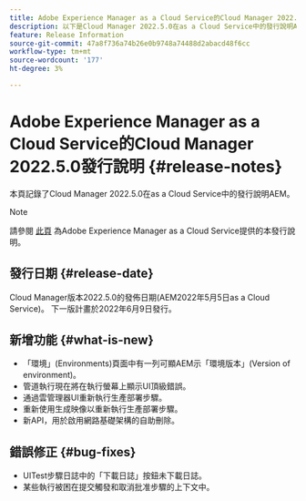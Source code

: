 ```yaml
---
title: Adobe Experience Manager as a Cloud Service的Cloud Manager 2022.5.0發行說明
description: 以下是Cloud Manager 2022.5.0在as a Cloud Service中的發行說明AEM。
feature: Release Information
source-git-commit: 47a8f736a74b26e0b9748a74488d2abacd48f6cc
workflow-type: tm+mt
source-wordcount: '177'
ht-degree: 3%

---
```



# Adobe Experience Manager as a Cloud Service的Cloud Manager 2022.5.0發行說明 {#release-notes}

本頁記錄了Cloud Manager 2022.5.0在as a Cloud Service中的發行說明AEM。

>[!NOTE]
>
>請參閱 [此頁](/help/release-notes/release-notes-cloud/release-notes-current.md) 為Adobe Experience Manager as a Cloud Service提供的本發行說明。

## 發行日期 {#release-date}

Cloud Manager版本2022.5.0的發佈日期(AEM2022年5月5日as a Cloud Service)。 下一版計畫於2022年6月9日發行。

## 新增功能 {#what-is-new}

* 「環境」(Environments)頁面中有一列可顯AEM示「環境版本」(Version of environment)。
* 管道執行現在將在執行螢幕上顯示UI頂級錯誤。
* 通過雲管理器UI重新執行生產部署步驟。
* 重新使用生成映像以重新執行生產部署步驟。
* 新API，用於啟用網路基礎架構的自助刪除。

## 錯誤修正 {#bug-fixes}

* UITest步驟日誌中的「下載日誌」按鈕未下載日誌。
* 某些執行被困在提交觸發和取消批准步驟的上下文中。
